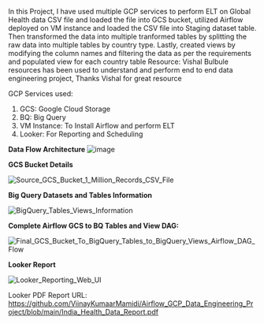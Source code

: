 In this Project, I have used multiple GCP services to perform ELT on Global Health data CSV file and loaded the file into GCS bucket, utilized Airflow deployed on VM instance and loaded the CSV file into Staging dataset table.
Then transformed the data into multiple tranformed tables by splitting the raw data into multiple tables by country type.
Lastly, created views by modifying the column names and filtering the data as per the requirements and populated view for each country table
Resource: Vishal Bulbule resources has been used to understand and perform end to end data engineering project, Thanks Vishal for great resource

GCP Services used:
1. GCS: Google Cloud Storage
2. BQ: Big Query
3. VM Instance: To Install Airflow and perform ELT
5. Looker: For Reporting and Scheduling

**Data Flow Architecture**
![image](https://github.com/user-attachments/assets/7e15d0f1-8d9a-4233-af83-69fe61e5c1f4)

**GCS Bucket Details**

![Source_GCS_Bucket_1_Million_Records_CSV_File](https://github.com/user-attachments/assets/480adcc7-6143-463c-b692-ba64998ef754)

**Big Query Datasets and Tables Information**

![BigQuery_Tables_Views_Information](https://github.com/user-attachments/assets/57fa4223-3384-4672-9567-a23ea49d9d54)

**Complete Airflow GCS to BQ Tables and View DAG:**

![Final_GCS_Bucket_To_BigQuery_Tables_to_BigQuery_Views_Airflow_DAG_Flow](https://github.com/user-attachments/assets/25fe930a-747e-428a-927e-b02271af7ae8)

**Looker Report**

![Looker_Reporting_Web_UI](https://github.com/user-attachments/assets/82b4b9b9-39e0-4afc-ae8c-8e7135e32459)

Looker PDF Report URL: https://github.com/ViinayKumaarMamidi/Airflow_GCP_Data_Engineering_Project/blob/main/India_Health_Data_Report.pdf



